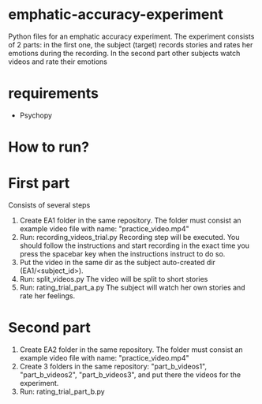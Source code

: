 # emphatic-accuracy-experiment
Python files for an emphatic accuracy experiment. The experiment consists of 2 parts: in the first one, the subject (target) records stories and rates her emotions during the recording. In the second part other subjects watch videos and rate their emotions

# requirements
- Psychopy

# How to run?
# First part
Consists of several steps
1. Create EA1 folder in the same repository. The folder must consist an example video file with name: "practice_video.mp4"
2. Run: recording_videos_trial.py
    Recording step will be executed.
    You should follow the instructions and start recording in the exact time you press the spacebar key when the instructions instruct to do so.
2. Put the video in the same dir as the subject auto-created dir (EA1/<subject_id>).
3. Run: split_videos.py
    The video will be split to short stories
4. Run: rating_trial_part_a.py
    The subject will watch her own stories and rate her feelings.

# Second part
1. Create EA2 folder in the same repository. The folder must consist an example video file with name: "practice_video.mp4"
2. Create 3 folders in the same repository: "part_b_videos1", "part_b_videos2", "part_b_videos3", and put there the videos for the experiment.
2. Run: rating_trial_part_b.py
